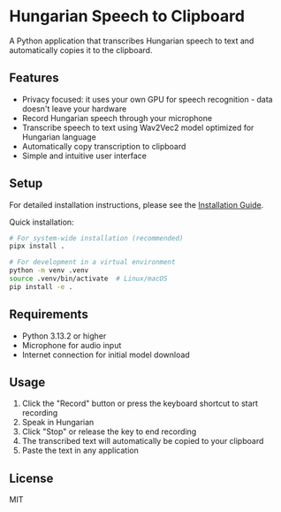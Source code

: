 # Hungarian Speech to Clipboard

A Python application that transcribes Hungarian speech to text and automatically copies it to the clipboard.

## Features
- Privacy focused: it uses your own GPU for speech recognition - data doesn't leave your hardware
- Record Hungarian speech through your microphone
- Transcribe speech to text using Wav2Vec2 model optimized for Hungarian language
- Automatically copy transcription to clipboard
- Simple and intuitive user interface

## Setup

For detailed installation instructions, please see the [Installation Guide](docs/installation.md).

Quick installation:

```bash
# For system-wide installation (recommended)
pipx install .

# For development in a virtual environment
python -m venv .venv
source .venv/bin/activate  # Linux/macOS
pip install -e .
```

## Requirements

- Python 3.13.2 or higher
- Microphone for audio input
- Internet connection for initial model download

## Usage

1. Click the "Record" button or press the keyboard shortcut to start recording
2. Speak in Hungarian
3. Click "Stop" or release the key to end recording
4. The transcribed text will automatically be copied to your clipboard
5. Paste the text in any application

## License

MIT 
